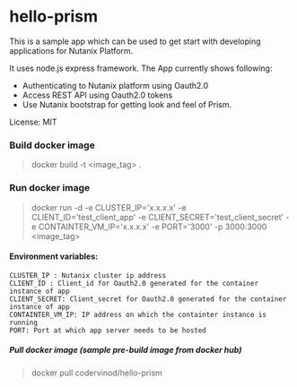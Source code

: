 # hello-prism
This is a sample app which can be used to get start with developing applications for Nutanix Platform.

It uses node.js express framework. The App currently shows following:
- Authenticating to Nutanix platform using Oauth2.0
- Access REST API using Oauth2.0 tokens
- Use Nutanix bootstrap for getting look and feel of Prism.


License: MIT

### Build docker image
> docker build -t <image_tag> .

### Run docker image
> docker run -d -e CLUSTER_IP='x.x.x.x' -e CLIENT_ID='test_client_app' -e CLIENT_SECRET='test_client_secret' -e CONTAINTER_VM_IP='x.x.x.x' -e PORT='3000' -p 3000:3000 <image_tag>


#### Environment variables:
	CLUSTER_IP : Nutanix cluster ip address
	CLIENT_ID : Client_id for Oauth2.0 generated for the container instance of app
	CLIENT_SECRET: Client_secret for Oauth2.0 generated for the container instance of app
	CONTAINTER_VM_IP: IP address on which the containter instance is running
	PORT: Port at which app server needs to be hosted

##### Pull docker image (sample pre-build image from docker hub)
> docker pull codervinod/hello-prism
